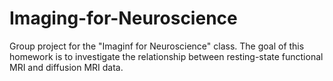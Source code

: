 # Imaging-for-Neuroscience
Group project for the "Imaginf for Neuroscience" class. The goal of this homework is to investigate the relationship between resting-state functional MRI and diffusion MRI data.
